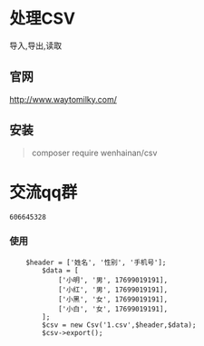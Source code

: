 # 处理CSV
导入,导出,读取

## 官网 
http://www.waytomilky.com/

## 安装
> composer require wenhainan/csv

# 交流qq群
 `606645328`

### 使用
```
    $header = ['姓名', '性别', '手机号'];
        $data = [
            ['小明', '男', 17699019191],
            ['小红', '男', 17699019191],
            ['小黑', '女', 17699019191],
            ['小白', '女', 17699019191],
        ];
        $csv = new Csv('1.csv',$header,$data);
        $csv->export();
```


